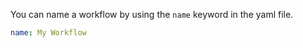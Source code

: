 You can name a workflow by using the `name` keyword in the yaml file.

```yaml
name: My Workflow
```